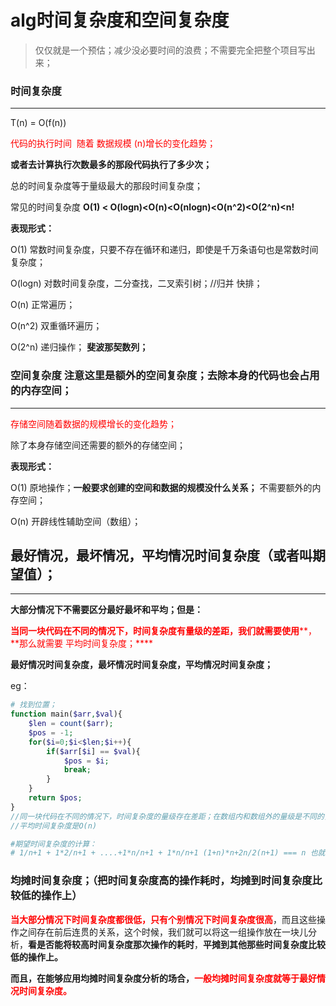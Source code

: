 # alg时间复杂度和空间复杂度

>仅仅就是一个预估；减少没必要时间的浪费；不需要完全把整个项目写出来；

### 时间复杂度

---



T(n) = O(f(n))

<font color=red>代码的执行时间  随着 数据规模 (n)增长的变化趋势；</font>

**或者去计算执行次数最多的那段代码执行了多少次；**

总的时间复杂度等于量级最大的那段时间复杂度；

常见的时间复杂度 **O(1) < O(logn)<O(n)<O(nlogn)<O(n\^2)<O(2\^n)<n!**



**表现形式：**

O(1) 常数时间复杂度，只要不存在循环和递归，即使是千万条语句也是常数时间复杂度；

O(logn) 对数时间复杂度，二分查找，二叉索引树；//归并 快排；

O(n) 正常遍历；

O(n^2) 双重循环遍历；

O(2^n) 递归操作； **斐波那契数列；**



### 空间复杂度    注意这里是额外的空间复杂度；去除本身的代码也会占用的内存空间；

---



<font color=red>存储空间随着数据的规模增长的变化趋势；</font>

除了本身存储空间还需要的额外的存储空间；

**表现形式：**

O(1) 原地操作；**一般要求创建的空间和数据的规模没什么关系；**  不需要额外的内存空间；

O(n) 开辟线性辅助空间（数组）；



## 最好情况，最坏情况，平均情况时间复杂度（或者叫期望值）；

---

**大部分情况下不需要区分最好最坏和平均；但是：**



<font color=red>**当同一块代码在不同的情况下，时间复杂度有量级的差距，我们就需要使用****，**那么就需要 平均时间复杂度；****</font>



**最好情况时间复杂度，最坏情况时间复杂度，平均情况时间复杂度；**

eg：

`````php
# 找到位置；
function main($arr,$val){
    $len = count($arr);
    $pos = -1;
    for($i=0;$i<$len;$i++){
        if($arr[$i] == $val){
            $pos = $i;
            break;
        }
	}
    return $pos;
}
//同一块代码在不同的情况下，时间复杂度的量级存在差距；在数组内和数组外的量级是不同的，所以需要平均时间复杂度；
//平均时间复杂度是O(n)

#期望时间复杂度的计算：
# 1/n+1 + 1*2/n+1 + ....+1*n/n+1 + 1*n/n+1 (1+n)*n+2n/2(n+1) === n 也就是n的时间复杂度；
`````





### 均摊时间复杂度；（把时间复杂度高的操作耗时，均摊到时间复杂度比较低的操作上）

<font color=red>**当大部分情况下时间复杂度都很低，只有个别情况下时间复杂度很高**</font>，而且这些操作之间存在前后连贯的关系，这个时候，我们就可以将这一组操作放在一块儿分析，**看是否能将较高时间复杂度那次操作的耗时**，**平摊到其他那些时间复杂度比较低的操作上。**

**而且，在能够应用均摊时间复杂度分析的场合，<font color=red>一般均摊时间复杂度就等于最好情况时间复杂度。</font>**
